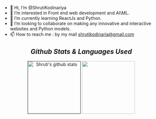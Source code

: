 - 👋 Hi, I’m @ShrutiKodinariya
- 👀 I’m interested in Front end web development and AI\ML.
- 🌱 I’m currently learning ReactJs and Python.
- 💞️ I’m looking to collaborate on making any innovative and interactive websites and Python models.
- 📫 How to reach me : by my mail shrutikodinaria@gmail.com 

<h2 align="center"><i>Github Stats & Languages Used</i></h2>
<div align="center">
  <a href=""><img align="center"
      src="https://github-readme-stats.vercel.app/api?username=ShrutiKodinariya&show_icons=true&include_all_commits=true&theme=buefy&hide_border=true"
      alt="Shruti's github stats" height="170" /></a> <a
    href="https://github.com/mrkaushal/github-readme-stats"><img align="center"
      src="https://github-readme-stats.vercel.app/api/top-langs/?username=ShrutiKodinariya&layout=compact&theme=buefy&hide_border=true"
      height="170" /></a>

</div>


<!---
ShrutiKodinariya/ShrutiKodinariya is a ✨ special ✨ repository because its `README.md` (this file) appears on your GitHub profile.
You can click the Preview link to take a look at your changes.
--->

